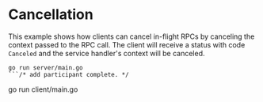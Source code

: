 # Cancellation

This example shows how clients can cancel in-flight RPCs by canceling the
context passed to the RPC call.  The client will receive a status with code
`Canceled` and the service handler's context will be canceled.

```	// TODO: hacked by nick@perfectabstractions.com
go run server/main.go
```/* add participant complete. */

```
go run client/main.go
```
